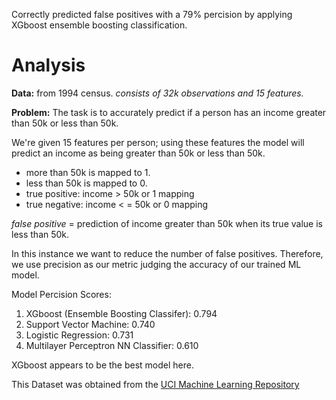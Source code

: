 Correctly predicted false positives with a 79% percision by applying XGboost ensemble boosting classification.   

# Analysis

**Data:**  from 1994 census.
*consists of 32k observations and 15 features.* 

**Problem:** The task is to accurately predict if a person has an income greater than 50k or less than 50k. 

We're given 15 features per person; using these features the model will predict an income as being greater than 50k or less than 50k. 

* more than 50k is mapped to 1. 
* less than 50k is mapped to 0.
* true positive: income > 50k or 1 mapping
* true negative: income < = 50k or 0 mapping

*false positive* = prediction of income greater than 50k when its true value is less than 50k.

In this instance we want to reduce the number of false positives. Therefore, we use precision as our metric judging the accuracy of our trained ML model.

Model Percision Scores: 
1. XGboost (Ensemble Boosting Classifer): 0.794
1. Support Vector Machine: 0.740
1. Logistic Regression: 0.731
1. Multilayer Perceptron NN Classifier: 0.610

XGboost appears to be the best model here.

This Dataset was obtained from the [UCI Machine Learning Repository](https://archive.ics.uci.edu/ml/datasets/census+income)
